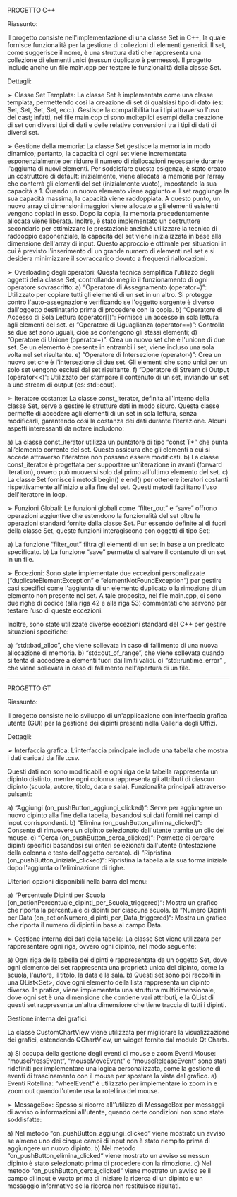 PROGETTO C++

Riassunto:

Il progetto consiste nell'implementazione di una classe Set in C++, la quale fornisce funzionalità per la gestione di collezioni di elementi generici. 
Il set, come suggerisce il nome, è una struttura dati che rappresenta una collezione di elementi unici (nessun duplicato è permesso). 
Il progetto include anche un file main.cpp per testare le funzionalità della classe Set.

Dettagli:

➢ Classe Set Templata:
La classe Set è implementata come una classe templata, permettendo così la creazione di set di qualsiasi tipo di dato (es: Set<int>, Set<double>, Set<char>, Set<string>, ecc.).
Gestisce la compatibilità tra i tipi attraverso l'uso del cast; infatti, nel file main.cpp ci sono molteplici esempi della creazione di set con diversi tipi di dati 
e delle relative conversioni tra i tipi di dati di diversi set.

➢ Gestione della memoria:
La classe Set gestisce la memoria in modo dinamico; pertanto, la capacità di ogni set viene incrementata esponenzialmente per ridurre il numero 
di riallocazioni necessarie durante l'aggiunta di nuovi elementi.
Per soddisfare questa esigenza, è stato creato un costruttore di default: inizialmente, viene allocata la memoria per l’array che conterrà 
gli elementi del set (inizialmente vuoto), impostando la sua capacità a 1. Quando un nuovo elemento viene aggiunto e il set raggiunge la sua capacità massima, 
la capacità viene raddoppiata. A questo punto, un nuovo array di dimensioni maggiori viene allocato e gli elementi esistenti vengono copiati in esso. 
Dopo la copia, la memoria precedentemente allocata viene liberata.
Inoltre, è stato implementato un costruttore secondario per ottimizzare le prestazioni: anziché utilizzare la tecnica di raddoppio esponenziale, 
la capacità del set viene inizializzata in base alla dimensione dell'array di input. Questo approccio è ottimale per situazioni in cui è previsto 
l'inserimento di un grande numero di elementi nel set e si desidera minimizzare il sovraccarico dovuto a frequenti riallocazioni.

➢ Overloading degli operatori:
Questa tecnica semplifica l’utilizzo degli oggetti della classe Set, controllando meglio il funzionamento di ogni operatore sovrascritto:
a) “Operatore di Assegnamento (operator=)”:
Utilizzato per copiare tutti gli elementi di un set in un altro. Si protegge contro l'auto-assegnazione verificando se l'oggetto sorgente è 
diverso dall'oggetto destinatario prima di procedere con la copia.
b) “Operatore di Accesso di Sola Lettura (operator[])”:
Fornisce un accesso in sola lettura agli elementi del set.
c) ”Operatore di Uguaglianza (operator==)”:
Controlla se due set sono uguali, cioè se contengono gli stessi elementi;
d) ”Operatore di Unione (operator+)”:
Crea un nuovo set che è l'unione di due set. Se un elemento è presente in entrambi i set, viene incluso una sola volta nel set risultante.
e) ”Operatore di Intersezione (operator-)”:
Crea un nuovo set che è l'intersezione di due set. Gli elementi che sono unici per un solo set vengono esclusi dal set risultante.
f) ”Operatore di Stream di Output (operator<<)”:
Utilizzato per stampare il contenuto di un set, inviando un set a uno stream di output (es: std::cout).

➢ Iteratore costante:
La classe const_iterator, definita all'interno della classe Set, serve a gestire le strutture dati in modo sicuro. Questa classe permette di accedere agli elementi di un set in sola lettura, senza modificarli, garantendo così la costanza dei dati durante l'iterazione.
Alcuni aspetti interessanti da notare includono:

a) La classe const_iterator utilizza un puntatore di tipo “const T*” che punta all’elemento corrente del set. Questo assicura che gli elementi a cui si accede attraverso l’iteratore non possano essere modificati.
b) La classe const_iterator è progettata per supportare un'iterazione in avanti (forward iteration), ovvero può muoversi solo dal primo all'ultimo elemento del set.
c) La classe Set fornisce i metodi begin() e end() per ottenere iteratori costanti rispettivamente all'inizio e alla fine del set. Questi metodi facilitano l'uso dell'iteratore in loop.

➢ Funzioni Globali:
Le funzioni globali come “filter_out” e “save” offrono operazioni aggiuntive che estendono la funzionalità del set oltre le operazioni standard fornite dalla classe Set. Pur essendo definite al di fuori della classe Set, queste funzioni interagiscono con oggetti di tipo Set:

a) La funzione “filter_out” filtra gli elementi di un set in base a un predicato specificato.
b) La funzione “save” permette di salvare il contenuto di un set in un file.

➢ Eccezioni:
Sono state implementate due eccezioni personalizzate (”duplicateElementException” e “elementNotFoundException”) per gestire casi specifici come l'aggiunta di un elemento duplicato o la rimozione di un elemento non presente nel set. A tale proposito, nel file main.cpp, ci sono due righe di codice (alla riga 42 e alla riga 53) commentati che servono per testare l’uso di queste eccezioni.

Inoltre, sono state utilizzate diverse eccezioni standard del C++ per gestire situazioni specifiche:

a) “std::bad_alloc”, che viene sollevata in caso di fallimento di una nuova allocazione di memoria.
b) “std::out_of_range”, che viene sollevata quando si tenta di accedere a elementi fuori dai limiti validi.
c) “std::runtime_error” , che viene sollevata in caso di fallimento nell'apertura di un file.

**************

PROGETTO GT

Riassunto:

Il progetto consiste nello sviluppo di un'applicazione con interfaccia grafica utente (GUI) per la gestione dei dipinti presenti nella Galleria degli Uffizi.

Dettagli:

➢ Interfaccia grafica:
L’interfaccia principale include una tabella che mostra i dati caricati da file .csv.

Questi dati non sono modificabili e ogni riga della tabella rappresenta un dipinto distinto, mentre ogni colonna rappresenta gli attributi di ciascun dipinto (scuola, autore, titolo, data e sala).
Funzionalità principali attraverso pulsanti:

a) “Aggiungi (on_pushButton_aggiungi_clicked)“:
Serve per aggiungere un nuovo dipinto alla fine della tabella, basandosi sui dati forniti nei campi di input corrispondenti.
b) “Elimina (on_pushButton_elimina_clicked)“:
Consente di rimuovere un dipinto selezionato dall'utente tramite un clic del mouse.
c) “Cerca (on_pushButton_cerca_clicked)“:
Permette di cercare dipinti specifici basandosi sui criteri selezionati dall'utente (intestazione della colonna e testo dell'oggetto cercato).
d) “Ripristina (on_pushButton_iniziale_clicked)“:
Ripristina la tabella alla sua forma iniziale dopo l'aggiunta o l'eliminazione di righe.

Ulteriori opzioni disponibili nella barra del menu:

a) “Percentuale Dipinti per Scuola (on_actionPercentuale_dipinti_per_Scuola_triggered)“:
Mostra un grafico che riporta la percentuale di dipinti per ciascuna scuola.
b) “Numero Dipinti per Data (on_actionNumero_dipinti_per_Data_triggered)“:
Mostra un grafico che riporta il numero di dipinti in base al campo Data.

➢ Gestione interna dei dati della tabella:
La classe Set viene utilizzata per rappresentare ogni riga, ovvero ogni dipinto, nel modo seguente:

a) Ogni riga della tabella dei dipinti è rappresentata da un oggetto Set<QString>, dove ogni elemento del set rappresenta una proprietà unica del dipinto, come la scuola, l'autore, il titolo, la data e la sala.
b) Questi set sono poi raccolti in una QList<Set<QString>>, dove ogni elemento della lista rappresenta un dipinto diverso.
In pratica, viene implementata una struttura multidimensionale, dove ogni set è una dimensione che contiene vari attributi, e la QList di questi set rappresenta un'altra dimensione che tiene traccia di tutti i dipinti.

Gestione interna dei grafici:

La classe CustomChartView viene utilizzata per migliorare la visualizzazione dei grafici, estendendo QChartView, un widget fornito dal modulo Qt Charts.

a) Si occupa della gestione degli eventi di mouse e zoom:Eventi Mouse:
“mousePressEvent“, “mouseMoveEvent“ e “mouseReleaseEvent“ sono stati ridefiniti per implementare una logica personalizzata, come la gestione di eventi di trascinamento con il mouse per spostare la vista del grafico.
a) Eventi Rotellina:
“wheelEvent“ è utilizzato per implementare lo zoom in e zoom out quando l'utente usa la rotellina del mouse.

➢ MessageBox:
Spesso si ricorre all’’utilizzo di MessageBox per messaggi di avviso o informazioni all'utente, quando certe condizioni non sono state soddisfatte:

a) Nel metodo “on_pushButton_aggiungi_clicked“ viene mostrato un avviso se almeno uno dei cinque campi di input non è stato riempito prima di aggiungere un nuovo dipinto.
b) Nel metodo “on_pushButton_elimina_clicked“ viene mostrato un avviso se nessun dipinto è stato selezionato prima di procedere con la rimozione.
c) Nel metodo “on_pushButton_cerca_clicked“ viene mostrato un avviso se il campo di input è vuoto prima di iniziare la ricerca di un dipinto e un messaggio informativo se la ricerca non restituisce risultati.
